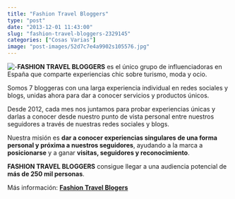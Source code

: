 ```yaml
---
title: "Fashion Travel Bloggers"
type: "post"
date: "2013-12-01 11:43:00"
slug: "fashion-travel-bloggers-2329145"
categories: ["Cosas Varias"]
image: "post-images/52d7c7e4a9902s105576.jpg"
---
```


 ![ - ](post-images/52d7c7e4a9902s105576.jpg)**FASHION TRAVEL BLOGGERS** es el único grupo de influenciadoras en España que comparte experiencias chic sobre turismo, moda y ocio.

 Somos 7 bloggeras con una larga experiencia individual en redes sociales y blogs, unidas ahora para dar a conocer servicios y productos únicos.

 Desde 2012, cada mes nos juntamos para probar experiencias únicas y darlas a conocer desde nuestro punto de vista personal entre nuestros seguidores a través de nuestras redes sociales y blogs.

 Nuestra misión es **dar a conocer experiencias singulares de una forma personal y próxima a nuestros seguidores**, ayudando a la marca a **posicionarse** y a ganar **visitas, seguidores y reconocimiento**.

 **FASHION TRAVEL BLOGGERS** consigue llegar a una audiencia potencial de **más de 250 mil personas**.

 Más información: **[Fashion Travel Blogers](http://www.fashiontravelbloggers.com/)**